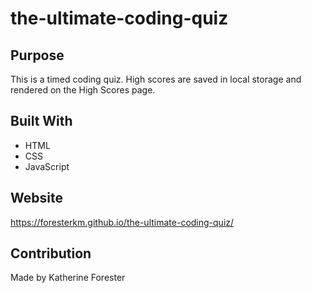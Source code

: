 # the-ultimate-coding-quiz
## Purpose
This is a timed coding quiz. High scores are saved in local storage and rendered on the High Scores page.

## Built With
* HTML
* CSS
* JavaScript

## Website
https://foresterkm.github.io/the-ultimate-coding-quiz/

## Contribution
Made by Katherine Forester
